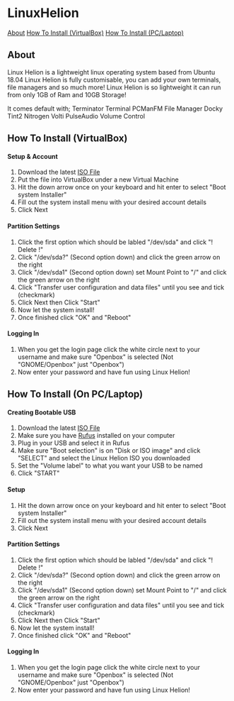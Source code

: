# LinuxHelion
[About](https://github.com/IAm-Kasper/LinuxHelion/blob/main/README.md#about)
[How To Install (VirtualBox)](https://github.com/IAm-Kasper/LinuxHelion/blob/main/README.md#how-to-install-virtualbox)
[How To Install (PC/Laptop)](https://github.com/IAm-Kasper/LinuxHelion/blob/main/README.md#how-to-install-on-pclaptop)

## About
Linux Helion is a lightweight linux operating system based from Ubuntu 18.04
Linux Helion is fully customisable, you can add your own terminals, file managers and so much more!
Linux Helion is so lightweight it can run from only 1GB of Ram and 10GB Storage!

It comes default with;
Terminator Terminal
PCManFM File Manager
Docky
Tint2
Nitrogen
Volti
PulseAudio Volume Control



## How To Install (VirtualBox)
#### Setup & Account
1. Download the latest [ISO File](https://github.com/IAm-Kasper/LinuxHelion/releases/latest)
2. Put the file into VirtualBox under a new Virtual Machine
3. Hit the down arrow once on your keyboard and hit enter to select "Boot system Installer"
4. Fill out the system install menu with your desired account details
5. Click Next

#### Partition Settings
1. Click the first option which should be labled "/dev/sda" and click "! Delete !"
2. Click "/dev/sda?" (Second option down) and click the green arrow on the right
3. Click "/dev/sda1" (Second option down) set Mount Point to "/" and click the green arrow on the right
4. Click "Transfer user configuration and data files" until you see and tick (checkmark) 
5. Click Next then Click "Start"
6. Now let the system install!
7. Once finished click "OK" and "Reboot"

#### Logging In
1. When you get the login page click the white circle next to your username and make sure "Openbox" is selected (Not "GNOME/Openbox" just "Openbox")
2. Now enter your password and have fun using Linux Helion!



## How To Install (On PC/Laptop)
#### Creating Bootable USB
1. Download the latest [ISO File](https://github.com/IAm-Kasper/LinuxHelion/releases/latest)
2. Make sure you have [Rufus](https://rufus.ie/en/) installed on your computer
3. Plug in your USB and select it in Rufus
4. Make sure "Boot selection" is on "Disk or ISO image" and click "SELECT" and select the Linux Helion ISO you downloaded
5. Set the "Volume label" to what you want your USB to be named
6. Click "START"

#### Setup
1. Hit the down arrow once on your keyboard and hit enter to select "Boot system Installer"
2. Fill out the system install menu with your desired account details
3. Click Next

#### Partition Settings
1. Click the first option which should be labled "/dev/sda" and click "! Delete !"
2. Click "/dev/sda?" (Second option down) and click the green arrow on the right
3. Click "/dev/sda1" (Second option down) set Mount Point to "/" and click the green arrow on the right
4. Click "Transfer user configuration and data files" until you see and tick (checkmark) 
5. Click Next then Click "Start"
6. Now let the system install!
7. Once finished click "OK" and "Reboot"

#### Logging In
1. When you get the login page click the white circle next to your username and make sure "Openbox" is selected (Not "GNOME/Openbox" just "Openbox")
2. Now enter your password and have fun using Linux Helion!
